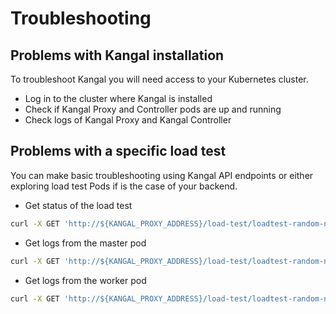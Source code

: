 # Troubleshooting

## Problems with Kangal installation
To troubleshoot Kangal you will need access to your Kubernetes cluster.

- Log in to the cluster where Kangal is installed
- Check if Kangal Proxy and Controller pods are up and running
- Check logs of Kangal Proxy and Kangal Controller

## Problems with a specific load test
You can make basic troubleshooting using Kangal API endpoints or either exploring load test Pods if is the case of your backend.

- Get status of the load test 
```bash
curl -X GET 'http://${KANGAL_PROXY_ADDRESS}/load-test/loadtest-random-name/' 
```
- Get logs from the master pod
```bash
curl -X GET 'http://${KANGAL_PROXY_ADDRESS}/load-test/loadtest-random-name/logs' 
```
- Get logs from the worker pod
```bash
curl -X GET 'http://${KANGAL_PROXY_ADDRESS}/load-test/loadtest-random-name/logs/loadtest-worker-000' 
```
